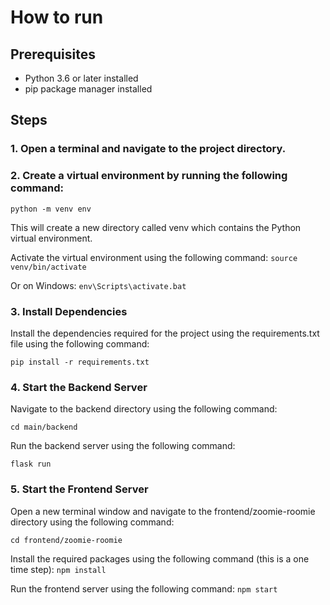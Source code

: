 # How to run

## Prerequisites
* Python 3.6 or later installed
* pip package manager installed

## Steps
### 1. Open a terminal and navigate to the project directory.
### 2. Create a virtual environment by running the following command:

  `python -m venv env`

  This will create a new directory called venv which contains the Python virtual environment.

  Activate the virtual environment using the following command:
  `source venv/bin/activate`
  
  Or on Windows:
`env\Scripts\activate.bat`

### 3. Install Dependencies
Install the dependencies required for the project using the requirements.txt file using the following command:

`pip install -r requirements.txt`

### 4. Start the Backend Server
Navigate to the backend directory using the following command:

`cd main/backend`

Run the backend server using the following command:

`flask run`

### 5. Start the Frontend Server
Open a new terminal window and navigate to the frontend/zoomie-roomie directory using the following command:

`cd frontend/zoomie-roomie`

Install the required packages using the following command (this is a one time step):
`npm install`

Run the frontend server using the following command:
`npm start`

